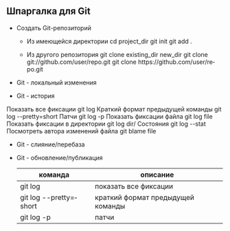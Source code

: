 ## Шпаргалка для Git

* Создать Git-ре­поз­иторий

   * Из имеющейся директории
cd proje­­ct_dir
git init
git add .

   * Из другого репози­тория
git clone exist­­ing­­_dir new_dir
git clone git:/­­/gi­­th­u­b.c­­om/­­us­e­r­/r­­epo.git
git clone https­­://­­gi­t­h­ub.c­o­­m/u­­se­r­/­re­­po.git

* Git - локальный изменения

* Git - история

Показать все фиксации
git log
Краткий формат предыдущей команды
git log --pret­­ty­=­short
Патчи
git log -p
Показать фиксации файла
git log file
Показать фиксации в директории
git log dir/
Состояния
git log --stat
Посмотреть автора изменений файла
git blame file

* Git - слияни­е/п­еребаза

* Git - обновл­ени­е/п­убл­икация

   команда | описание 
  --- | ---
   git log | показать все фиксации 
   git log --pret­­ty­=­short | краткий формат предыдущей команды
   git log -p | патчи
